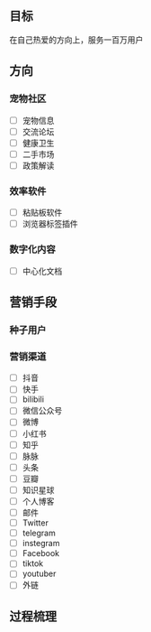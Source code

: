 ## 目标
在自己热爱的方向上，服务一百万用户



## 方向

### 宠物社区
- [ ] 宠物信息
- [ ] 交流论坛
- [ ] 健康卫生
- [ ] 二手市场
- [ ] 政策解读

### 效率软件
- [ ] 粘贴板软件
- [ ] 浏览器标签插件

### 数字化内容
- [ ] 中心化文档

## 营销手段
### 种子用户

### 营销渠道
- [ ] 抖音
- [ ] 快手
- [ ] bilibili
- [ ] 微信公众号
- [ ] 微博
- [ ] 小红书
- [ ] 知乎
- [ ] 脉脉
- [ ] 头条
- [ ] 豆瓣
- [ ] 知识星球
- [ ] 个人博客
- [ ] 邮件
- [ ] Twitter
- [ ] telegram
- [ ] instegram
- [ ] Facebook
- [ ] tiktok
- [ ] youtuber
- [ ] 外链

## 过程梳理
